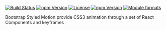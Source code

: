 [![Build Status](https://travis-ci.org/bootstrap-styled/motion.svg?branch=master)](https://travis-ci.org/bootstrap-styled/motion) [![npm Version](https://img.shields.io/npm/v/@bootstrap-styled/motion.svg?style=flat)](https://www.npmjs.com/package/@bootstrap-styled/motion) [![License](https://img.shields.io/npm/l/@bootstrap-styled/motion.svg?style=flat)](https://www.npmjs.com/package/@bootstrap-styled/motion) [![npm Version](https://img.shields.io/node/v/@bootstrap-styled/motion.svg?style=flat)](https://www.npmjs.com/package/@bootstrap-styled/motion) [![Module formats](https://img.shields.io/badge/module%20formats-umd%2C%20cjs%2C%20esm-green.svg?style=flat)](https://www.npmjs.com/package/@bootstrap-styled/motion)

Bootstrap Styled Motion provide CSS3 animation through a set of React Components and keyframes
